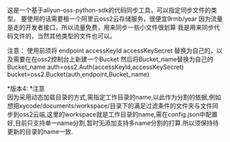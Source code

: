 这是一个基于aliyun-oss-python-sdk的代码同步工具，可以指定同步文件的类型。
要使用的话需要租一个阿里云oss2云存储服务，很便宜9rmb/year
因为流量是走的开发者接口，所以流量免费，用来同步一些小文件很划算
我是用来同步代码文件的，当然其他类型的文件也可以。

注意：
使用前须将
endpoint
accessKeyId
accessKeySecret
替换为自己的，以及需要在在oss2控制台上新建一个Bucket
然后将Bucket_name替换为自己的Bucket_name
auth=oss2.Auth(accessKeyId,accessKeySecret)
bucket=oss2.Bucket(auth,endpoint,Bucket_name)

*版本4:
*注意  
因为采用动态加载目录的方式,需指定工作目录的name,以此作为分割的依据,例如想把xycode/documents/workspace/目录下的满足过滤条件的文件夹与文件同步到oss2云端,这里的workspace就是工作目录的name,需在config.json中配置好,目前只支持单一name分割,暂时无添加支持多name分割的打算.所以须保持待更新的目录的name一致.
